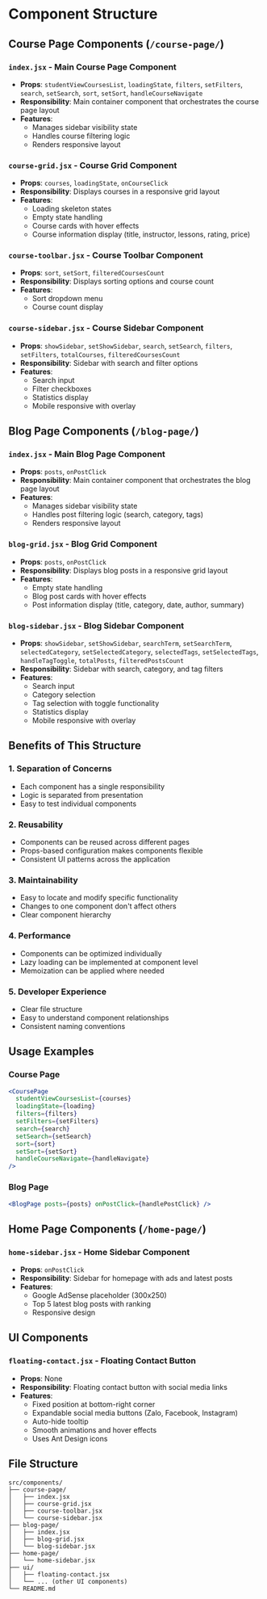 # Component Structure

## Course Page Components (`/course-page/`)

### `index.jsx` - Main Course Page Component

- **Props**: `studentViewCoursesList`, `loadingState`, `filters`, `setFilters`, `search`, `setSearch`, `sort`, `setSort`, `handleCourseNavigate`
- **Responsibility**: Main container component that orchestrates the course page layout
- **Features**:
  - Manages sidebar visibility state
  - Handles course filtering logic
  - Renders responsive layout

### `course-grid.jsx` - Course Grid Component

- **Props**: `courses`, `loadingState`, `onCourseClick`
- **Responsibility**: Displays courses in a responsive grid layout
- **Features**:
  - Loading skeleton states
  - Empty state handling
  - Course cards with hover effects
  - Course information display (title, instructor, lessons, rating, price)

### `course-toolbar.jsx` - Course Toolbar Component

- **Props**: `sort`, `setSort`, `filteredCoursesCount`
- **Responsibility**: Displays sorting options and course count
- **Features**:
  - Sort dropdown menu
  - Course count display

### `course-sidebar.jsx` - Course Sidebar Component

- **Props**: `showSidebar`, `setShowSidebar`, `search`, `setSearch`, `filters`, `setFilters`, `totalCourses`, `filteredCoursesCount`
- **Responsibility**: Sidebar with search and filter options
- **Features**:
  - Search input
  - Filter checkboxes
  - Statistics display
  - Mobile responsive with overlay

## Blog Page Components (`/blog-page/`)

### `index.jsx` - Main Blog Page Component

- **Props**: `posts`, `onPostClick`
- **Responsibility**: Main container component that orchestrates the blog page layout
- **Features**:
  - Manages sidebar visibility state
  - Handles post filtering logic (search, category, tags)
  - Renders responsive layout

### `blog-grid.jsx` - Blog Grid Component

- **Props**: `posts`, `onPostClick`
- **Responsibility**: Displays blog posts in a responsive grid layout
- **Features**:
  - Empty state handling
  - Blog post cards with hover effects
  - Post information display (title, category, date, author, summary)

### `blog-sidebar.jsx` - Blog Sidebar Component

- **Props**: `showSidebar`, `setShowSidebar`, `searchTerm`, `setSearchTerm`, `selectedCategory`, `setSelectedCategory`, `selectedTags`, `setSelectedTags`, `handleTagToggle`, `totalPosts`, `filteredPostsCount`
- **Responsibility**: Sidebar with search, category, and tag filters
- **Features**:
  - Search input
  - Category selection
  - Tag selection with toggle functionality
  - Statistics display
  - Mobile responsive with overlay

## Benefits of This Structure

### 1. **Separation of Concerns**

- Each component has a single responsibility
- Logic is separated from presentation
- Easy to test individual components

### 2. **Reusability**

- Components can be reused across different pages
- Props-based configuration makes components flexible
- Consistent UI patterns across the application

### 3. **Maintainability**

- Easy to locate and modify specific functionality
- Changes to one component don't affect others
- Clear component hierarchy

### 4. **Performance**

- Components can be optimized individually
- Lazy loading can be implemented at component level
- Memoization can be applied where needed

### 5. **Developer Experience**

- Clear file structure
- Easy to understand component relationships
- Consistent naming conventions

## Usage Examples

### Course Page

```jsx
<CoursePage
  studentViewCoursesList={courses}
  loadingState={loading}
  filters={filters}
  setFilters={setFilters}
  search={search}
  setSearch={setSearch}
  sort={sort}
  setSort={setSort}
  handleCourseNavigate={handleNavigate}
/>
```

### Blog Page

```jsx
<BlogPage posts={posts} onPostClick={handlePostClick} />
```

## Home Page Components (`/home-page/`)

### `home-sidebar.jsx` - Home Sidebar Component

- **Props**: `onPostClick`
- **Responsibility**: Sidebar for homepage with ads and latest posts
- **Features**:
  - Google AdSense placeholder (300x250)
  - Top 5 latest blog posts with ranking
  - Responsive design

## UI Components

### `floating-contact.jsx` - Floating Contact Button
- **Props**: None
- **Responsibility**: Floating contact button with social media links
- **Features**:
  - Fixed position at bottom-right corner
  - Expandable social media buttons (Zalo, Facebook, Instagram)
  - Auto-hide tooltip
  - Smooth animations and hover effects
  - Uses Ant Design icons

## File Structure

```
src/components/
├── course-page/
│   ├── index.jsx
│   ├── course-grid.jsx
│   ├── course-toolbar.jsx
│   └── course-sidebar.jsx
├── blog-page/
│   ├── index.jsx
│   ├── blog-grid.jsx
│   └── blog-sidebar.jsx
├── home-page/
│   └── home-sidebar.jsx
├── ui/
│   ├── floating-contact.jsx
│   └── ... (other UI components)
└── README.md
```
